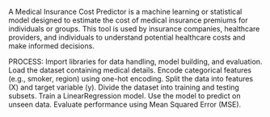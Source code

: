A Medical Insurance Cost Predictor is a machine learning or statistical model designed to estimate the cost of medical insurance premiums for individuals or groups. This tool is used by insurance companies, healthcare providers, and individuals to understand potential healthcare costs and make informed decisions.

PROCESS:
Import libraries for data handling, model building, and evaluation.
Load the dataset containing medical details.
Encode categorical features (e.g., smoker, region) using one-hot encoding.
Split the data into features (X) and target variable (y).
Divide the dataset into training and testing subsets.
Train a LinearRegression model.
Use the model to predict on unseen data.
Evaluate performance using Mean Squared Error (MSE).
